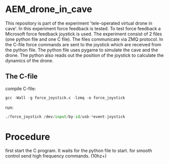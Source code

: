 # AEM_drone_in_cave
This repository is part of the experiment 'tele-operated virtual drone in cave'. In this experiment force feedback is tested. To test force feedback a Microsoft force feedback joystick is used. The experiment consist of 2 files (one python file and one C file).
The files communicate via ZMQ protocol. In the C-file force commands are sent to the joystick which are received from the python file. The python file uses pygame to simulate the cave and the drone. The python also reads out the position of the joystick to calculate the dynamics of the drone.

## The C-file

compile C-file:
```python
gcc -Wall -g force_joystick.c -lzmq -o force_joystick
```
run:
```python
./force_joystick /dev/input/by-id/usb-*event-joystick
```
# Procedure
first start the C program. It waits for the python file to start. for smooth control send high frequency commands. (10hz+)
